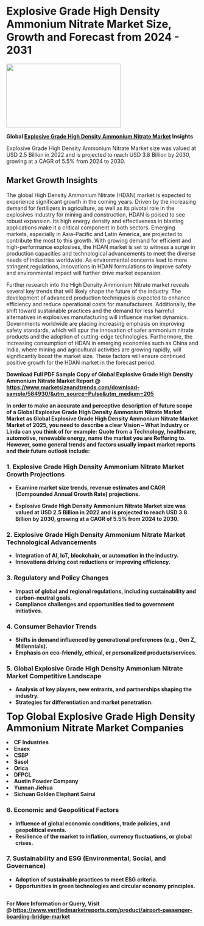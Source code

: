 <H1>Explosive Grade High Density Ammonium Nitrate Market Size, Growth and Forecast from 2024 - 2031</H1><img class="aligncenter size-medium wp-image-584254" src="https://thirdeyenews.in/wp-content/uploads/2024/09/Global-Market-Research-300x168.jpeg" alt="" width="300" height="168" /><p><strong>Global&nbsp;<a href="https://www.marketsizeandtrends.com/download-sample/584930/&amp;utm_source=Pulse&amp;utm_medium=205">Explosive Grade High Density Ammonium Nitrate Market</a> Insights</strong></p><p>Explosive Grade High Density Ammonium Nitrate Market size was valued at USD 2.5 Billion in 2022 and is projected to reach USD 3.8 Billion by 2030, growing at a CAGR of 5.5% from 2024 to 2030.</p><p><h2>Market Growth Insights</h2> <p>The global High Density Ammonium Nitrate (HDAN) market is expected to experience significant growth in the coming years. Driven by the increasing demand for fertilizers in agriculture, as well as its pivotal role in the explosives industry for mining and construction, HDAN is poised to see robust expansion. Its high energy density and effectiveness in blasting applications make it a critical component in both sectors. Emerging markets, especially in Asia-Pacific and Latin America, are projected to contribute the most to this growth. With growing demand for efficient and high-performance explosives, the HDAN market is set to witness a surge in production capacities and technological advancements to meet the diverse needs of industries worldwide. As environmental concerns lead to more stringent regulations, innovations in HDAN formulations to improve safety and environmental impact will further drive market expansion.</p> <p><strong></strong></p> <p>Further research into the High Density Ammonium Nitrate market reveals several key trends that will likely shape the future of the industry. The development of advanced production techniques is expected to enhance efficiency and reduce operational costs for manufacturers. Additionally, the shift toward sustainable practices and the demand for less harmful alternatives in explosives manufacturing will influence market dynamics. Governments worldwide are placing increasing emphasis on improving safety standards, which will spur the innovation of safer ammonium nitrate products and the adoption of cutting-edge technologies. Furthermore, the increasing consumption of HDAN in emerging economies such as China and India, where mining and agricultural activities are growing rapidly, will significantly boost the market size. These factors will ensure continued positive growth for the HDAN market in the forecast period.</p> <p><strong></p><p><span class=""><strong>Download Full PDF Sample Copy of Global Explosive Grade High Density Ammonium Nitrate Market Report</strong> @ <a href="https://www.marketsizeandtrends.com/download-sample/584930/&amp;utm_source=Pulse&amp;utm_medium=205" target="_blank">https://www.marketsizeandtrends.com/download-sample/584930/&amp;utm_source=Pulse&amp;utm_medium=205</a></span></p><p>In order to make an accurate and perceptive description of future scope of a Global&nbsp;Explosive Grade High Density Ammonium Nitrate Market Market as Global&nbsp;Explosive Grade High Density Ammonium Nitrate Market Market of 2025, you need to describe a clear Vision &ndash; What Industry or Linda can you think of for example: Quote from a Technology, healthcare, automotive, renewable energy, name the market you are Reffering to. However, some general trends and factors usually impact market reports and their future outlook include:</p><h3>1.&nbsp;<strong>Explosive Grade High Density Ammonium Nitrate Market Growth Projections</strong></h3><ul><li>Examine market size trends, revenue estimates and CAGR (Compounded Annual Growth Rate) projections.</li><li><p>Explosive Grade High Density Ammonium Nitrate Market size was valued at USD 2.5 Billion in 2022 and is projected to reach USD 3.8 Billion by 2030, growing at a CAGR of 5.5% from 2024 to 2030.</p></li></ul><h3>2.&nbsp;<strong>Explosive Grade High Density Ammonium Nitrate Market Technological Advancements</strong></h3><ul><li>Integration of AI, IoT, blockchain, or automation in the industry.</li><li>Innovations driving cost reductions or improving efficiency.</li></ul><h3>3.&nbsp;<strong>Regulatory and Policy Changes</strong></h3><ul><li>Impact of global and regional regulations, including sustainability and carbon-neutral goals.</li><li>Compliance challenges and opportunities tied to government initiatives.</li></ul><h3>4.&nbsp;<strong>Consumer Behavior Trends</strong></h3><ul><li>Shifts in demand influenced by generational preferences (e.g., Gen Z, Millennials).</li><li>Emphasis on eco-friendly, ethical, or personalized products/services.</li></ul><h3>5.&nbsp;<strong>Global Explosive Grade High Density Ammonium Nitrate Market Competitive Landscape</strong></h3><ul><li>Analysis of key players, new entrants, and partnerships shaping the industry.</li><li>Strategies for differentiation and market penetration.</li></ul><p data-pm-slice="1 1 []"><span style="color: inherit; font-family: inherit; font-size: 25px;">Top Global Explosive Grade High Density Ammonium Nitrate Market Companies</span></p><div class="" data-test-id=""><p><li>CF Industries</li><li> Enaex</li><li> CSBP</li><li> Sasol</li><li> Orica</li><li> DFPCL</li><li> Austin Powder Company</li><li> Yunnan Jiehua</li><li> Sichuan Golden Elephant Sairui</li></p></div><h3>6.&nbsp;<strong>Economic and Geopolitical Factors</strong></h3><ul><li>Influence of global economic conditions, trade policies, and geopolitical events.</li><li>Resilience of the market to inflation, currency fluctuations, or global crises.</li></ul><h3>7.&nbsp;<strong>Sustainability and ESG (Environmental, Social, and Governance)</strong></h3><ul><li>Adoption of sustainable practices to meet ESG criteria.</li><li>Opportunities in green technologies and circular economy principles.</li></ul><h2><strong style="font-size: 14px;">For More Information or Query, Visit @&nbsp;</strong><a style="background-color: #ffffff; font-size: 14px;" href="https://www.marketsizeandtrends.com/report/explosive-grade-high-density-ammonium-nitrate-market/" target="_blank">https://www.verifiedmarketreports.com/product/airport-passenger-boarding-bridge-market</a></h2>
